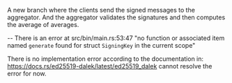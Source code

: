A new branch where the clients send the signed messages to the aggregator. And the aggregator validates the signatures and then computes the average of averages.

-- There is an error at src/bin/main.rs:53:47
"no function or associated item named `generate` found for struct `SigningKey` in the current scope"

There is no implementation error according to the documentation in: https://docs.rs/ed25519-dalek/latest/ed25519_dalek cannot resolve the error for now. 


